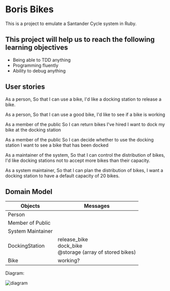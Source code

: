 # Boris Bikes

This is a project to emulate a Santander Cycle system in Ruby.

## This project will help us to reach the following learning objectives
- Being able to TDD anything
- Programming fluently
- Ability to debug anything

## User stories

As a person,
So that I can use a bike,
I'd like a docking station to release a bike.

As a person,
So that I can use a good bike,
I'd like to see if a bike is working

As a member of the public
So I can return bikes I've hired
I want to dock my bike at the docking station

As a member of the public
So I can decide whether to use the docking station
I want to see a bike that has been docked

As a maintainer of the system,
So that I can control the distribution of bikes,
I'd like docking stations not to accept more bikes than their capacity.

As a system maintainer,
So that I can plan the distribution of bikes,
I want a docking station to have a default capacity of 20 bikes.



## Domain Model

Objects | Messages
---------|----------
 Person | 
 Member of Public | 
 System Maintainer | 
 DockingStation | release_bike <br> dock_bike <br> @storage (array of stored bikes) <br>
 Bike | working? 

 Diagram:

 ![diagram](./images/user-stories-diagram2.png)
